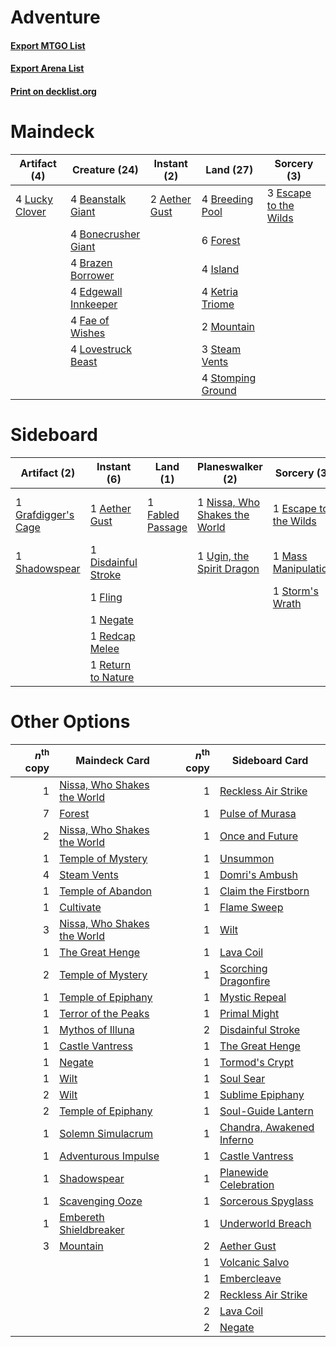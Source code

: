 # Adventure

#### [Export MTGO List](../collection/Adventure/Adventure.txt)
#### [Export Arena List](../collection/Adventure/Adventure_arena.txt)
#### [Print on decklist.org](http://decklist.org/?deckmain=2%09Aether%20Gust%0A4%09Beanstalk%20Giant%0A4%09Bonecrusher%20Giant%0A4%09Brazen%20Borrower%0A4%09Breeding%20Pool%0A4%09Edgewall%20Innkeeper%0A3%09Escape%20to%20the%20Wilds%0A4%09Fae%20of%20Wishes%0A6%09Forest%0A4%09Island%0A4%09Ketria%20Triome%0A4%09Lovestruck%20Beast%0A4%09Lucky%20Clover%0A2%09Mountain%0A3%09Steam%20Vents%0A4%09Stomping%20Ground&deckside=1%09Aether%20Gust%0A1%09Disdainful%20Stroke%0A1%09Escape%20to%20the%20Wilds%0A1%09Expansion%20/%20Explosion%0A1%09Fabled%20Passage%0A1%09Fling%0A1%09Grafdigger's%20Cage%0A1%09Mass%20Manipulation%0A1%09Negate%0A1%09Nissa,%20Who%20Shakes%20the%20World%0A1%09Redcap%20Melee%0A1%09Return%20to%20Nature%0A1%09Shadowspear%0A1%09Storm's%20Wrath%0A1%09Ugin,%20the%20Spirit%20Dragon)
# Maindeck

|                                      Artifact (4)                                       |                                         Creature (24)                                         |                                      Instant (2)                                       |                                         Land (27)                                          |                                          Sorcery (3)                                           |
|-----------------------------------------------------------------------------------------|-----------------------------------------------------------------------------------------------|----------------------------------------------------------------------------------------|--------------------------------------------------------------------------------------------|------------------------------------------------------------------------------------------------|
|4 [Lucky Clover](http://gatherer.wizards.com/Pages/Card/Details.aspx?multiverseid=473188)|4 [Beanstalk Giant](http://gatherer.wizards.com/Pages/Card/Details.aspx?multiverseid=473111)   |2 [Aether Gust](http://gatherer.wizards.com/Pages/Card/Details.aspx?multiverseid=466796)|4 [Breeding Pool](http://gatherer.wizards.com/Pages/Card/Details.aspx?multiverseid=97088)   |3 [Escape to the Wilds](http://gatherer.wizards.com/Pages/Card/Details.aspx?multiverseid=473151)|
|                                                                                         |4 [Bonecrusher Giant](http://gatherer.wizards.com/Pages/Card/Details.aspx?multiverseid=473077) |                                                                                        |6 [Forest](http://gatherer.wizards.com/Pages/Card/Details.aspx?multiverseid=439860)         |                                                                                                |
|                                                                                         |4 [Brazen Borrower](http://gatherer.wizards.com/Pages/Card/Details.aspx?multiverseid=473001)   |                                                                                        |4 [Island](http://gatherer.wizards.com/Pages/Card/Details.aspx?multiverseid=439857)         |                                                                                                |
|                                                                                         |4 [Edgewall Innkeeper](http://gatherer.wizards.com/Pages/Card/Details.aspx?multiverseid=473113)|                                                                                        |4 [Ketria Triome](http://gatherer.wizards.com/Pages/Card/Details.aspx?multiverseid=479770)  |                                                                                                |
|                                                                                         |4 [Fae of Wishes](http://gatherer.wizards.com/Pages/Card/Details.aspx?multiverseid=473006)     |                                                                                        |2 [Mountain](http://gatherer.wizards.com/Pages/Card/Details.aspx?multiverseid=439859)       |                                                                                                |
|                                                                                         |4 [Lovestruck Beast](http://gatherer.wizards.com/Pages/Card/Details.aspx?multiverseid=473127)  |                                                                                        |3 [Steam Vents](http://gatherer.wizards.com/Pages/Card/Details.aspx?multiverseid=405109)    |                                                                                                |
|                                                                                         |                                                                                               |                                                                                        |4 [Stomping Ground](http://gatherer.wizards.com/Pages/Card/Details.aspx?multiverseid=405110)|                                                                                                |


# Sideboard

|                                         Artifact (2)                                         |                                         Instant (6)                                          |                                         Land (1)                                          |                                            Planeswalker (2)                                            |                                          Sorcery (3)                                           |      Unknown (1)      |
|----------------------------------------------------------------------------------------------|----------------------------------------------------------------------------------------------|-------------------------------------------------------------------------------------------|--------------------------------------------------------------------------------------------------------|------------------------------------------------------------------------------------------------|-----------------------|
|1 [Grafdigger's Cage](http://gatherer.wizards.com/Pages/Card/Details.aspx?multiverseid=278452)|1 [Aether Gust](http://gatherer.wizards.com/Pages/Card/Details.aspx?multiverseid=466796)      |1 [Fabled Passage](http://gatherer.wizards.com/Pages/Card/Details.aspx?multiverseid=473206)|1 [Nissa, Who Shakes the World](http://gatherer.wizards.com/Pages/Card/Details.aspx?multiverseid=461096)|1 [Escape to the Wilds](http://gatherer.wizards.com/Pages/Card/Details.aspx?multiverseid=473151)|1 Expansion / Explosion|
|1 [Shadowspear](http://gatherer.wizards.com/Pages/Card/Details.aspx?multiverseid=476487)      |1 [Disdainful Stroke](http://gatherer.wizards.com/Pages/Card/Details.aspx?multiverseid=420705)|                                                                                           |1 [Ugin, the Spirit Dragon](http://gatherer.wizards.com/Pages/Card/Details.aspx?multiverseid=391948)    |1 [Mass Manipulation](http://gatherer.wizards.com/Pages/Card/Details.aspx?multiverseid=457186)  |                       |
|                                                                                              |1 [Fling](http://gatherer.wizards.com/Pages/Card/Details.aspx?multiverseid=426834)            |                                                                                           |                                                                                                        |1 [Storm's Wrath](http://gatherer.wizards.com/Pages/Card/Details.aspx?multiverseid=476408)      |                       |
|                                                                                              |1 [Negate](http://gatherer.wizards.com/Pages/Card/Details.aspx?multiverseid=423707)           |                                                                                           |                                                                                                        |                                                                                                |                       |
|                                                                                              |1 [Redcap Melee](http://gatherer.wizards.com/Pages/Card/Details.aspx?multiverseid=473097)     |                                                                                           |                                                                                                        |                                                                                                |                       |
|                                                                                              |1 [Return to Nature](http://gatherer.wizards.com/Pages/Card/Details.aspx?multiverseid=461102) |                                                                                           |                                                                                                        |                                                                                                |                       |


# Other Options

|*n*<sup>th</sup> copy|                                            Maindeck Card                                             |*n*<sup>th</sup> copy|                                           Sideboard Card                                           |
|--------------------:|------------------------------------------------------------------------------------------------------|--------------------:|----------------------------------------------------------------------------------------------------|
|                    1|[Nissa, Who Shakes the World](http://gatherer.wizards.com/Pages/Card/Details.aspx?multiverseid=461096)|                    1|[Reckless Air Strike](http://gatherer.wizards.com/Pages/Card/Details.aspx?multiverseid=466908)      |
|                    7|[Forest](http://gatherer.wizards.com/Pages/Card/Details.aspx?multiverseid=439860)                     |                    1|[Pulse of Murasa](http://gatherer.wizards.com/Pages/Card/Details.aspx?multiverseid=446177)          |
|                    2|[Nissa, Who Shakes the World](http://gatherer.wizards.com/Pages/Card/Details.aspx?multiverseid=461096)|                    1|[Once and Future](http://gatherer.wizards.com/Pages/Card/Details.aspx?multiverseid=473130)          |
|                    1|[Temple of Mystery](http://gatherer.wizards.com/Pages/Card/Details.aspx?multiverseid=373571)          |                    1|[Unsummon](http://gatherer.wizards.com/Pages/Card/Details.aspx?multiverseid=136218)                 |
|                    4|[Steam Vents](http://gatherer.wizards.com/Pages/Card/Details.aspx?multiverseid=405109)                |                    1|[Domri's Ambush](http://gatherer.wizards.com/Pages/Card/Details.aspx?multiverseid=461119)           |
|                    1|[Temple of Abandon](http://gatherer.wizards.com/Pages/Card/Details.aspx?multiverseid=373711)          |                    1|[Claim the Firstborn](http://gatherer.wizards.com/Pages/Card/Details.aspx?multiverseid=473080)      |
|                    1|[Cultivate](http://gatherer.wizards.com/Pages/Card/Details.aspx?multiverseid=442154)                  |                    1|[Flame Sweep](http://gatherer.wizards.com/Pages/Card/Details.aspx?multiverseid=466893)              |
|                    3|[Nissa, Who Shakes the World](http://gatherer.wizards.com/Pages/Card/Details.aspx?multiverseid=461096)|                    1|[Wilt](http://gatherer.wizards.com/Pages/Card/Details.aspx?multiverseid=479696)                     |
|                    1|[The Great Henge](http://gatherer.wizards.com/Pages/Card/Details.aspx?multiverseid=473123)            |                    1|[Lava Coil](http://gatherer.wizards.com/Pages/Card/Details.aspx?multiverseid=452858)                |
|                    2|[Temple of Mystery](http://gatherer.wizards.com/Pages/Card/Details.aspx?multiverseid=373571)          |                    1|[Scorching Dragonfire](http://gatherer.wizards.com/Pages/Card/Details.aspx?multiverseid=473101)     |
|                    1|[Temple of Epiphany](http://gatherer.wizards.com/Pages/Card/Details.aspx?multiverseid=442808)         |                    1|[Mystic Repeal](http://gatherer.wizards.com/Pages/Card/Details.aspx?multiverseid=476431)            |
|                    1|[Terror of the Peaks](http://gatherer.wizards.com/Pages/Card/Details.aspx?multiverseid=485487)        |                    1|[Primal Might](http://gatherer.wizards.com/Pages/Card/Details.aspx?multiverseid=485520)             |
|                    1|[Mythos of Illuna](http://gatherer.wizards.com/Pages/Card/Details.aspx?multiverseid=479578)           |                    2|[Disdainful Stroke](http://gatherer.wizards.com/Pages/Card/Details.aspx?multiverseid=420705)        |
|                    1|[Castle Vantress](http://gatherer.wizards.com/Pages/Card/Details.aspx?multiverseid=473204)            |                    1|[The Great Henge](http://gatherer.wizards.com/Pages/Card/Details.aspx?multiverseid=473123)          |
|                    1|[Negate](http://gatherer.wizards.com/Pages/Card/Details.aspx?multiverseid=423707)                     |                    1|[Tormod's Crypt](http://gatherer.wizards.com/Pages/Card/Details.aspx?multiverseid=389723)           |
|                    1|[Wilt](http://gatherer.wizards.com/Pages/Card/Details.aspx?multiverseid=479696)                       |                    1|[Soul Sear](http://gatherer.wizards.com/Pages/Card/Details.aspx?multiverseid=485483)                |
|                    2|[Wilt](http://gatherer.wizards.com/Pages/Card/Details.aspx?multiverseid=479696)                       |                    1|[Sublime Epiphany](http://gatherer.wizards.com/Pages/Card/Details.aspx?multiverseid=488254)         |
|                    2|[Temple of Epiphany](http://gatherer.wizards.com/Pages/Card/Details.aspx?multiverseid=442808)         |                    1|[Soul-Guide Lantern](http://gatherer.wizards.com/Pages/Card/Details.aspx?multiverseid=476488)       |
|                    1|[Solemn Simulacrum](http://gatherer.wizards.com/Pages/Card/Details.aspx?multiverseid=389682)          |                    1|[Chandra, Awakened Inferno](http://gatherer.wizards.com/Pages/Card/Details.aspx?multiverseid=466881)|
|                    1|[Adventurous Impulse](http://gatherer.wizards.com/Pages/Card/Details.aspx?multiverseid=443041)        |                    1|[Castle Vantress](http://gatherer.wizards.com/Pages/Card/Details.aspx?multiverseid=473204)          |
|                    1|[Shadowspear](http://gatherer.wizards.com/Pages/Card/Details.aspx?multiverseid=476487)                |                    1|[Planewide Celebration](http://gatherer.wizards.com/Pages/Card/Details.aspx?multiverseid=461099)    |
|                    1|[Scavenging Ooze](http://gatherer.wizards.com/Pages/Card/Details.aspx?multiverseid=420783)            |                    1|[Sorcerous Spyglass](http://gatherer.wizards.com/Pages/Card/Details.aspx?multiverseid=435407)       |
|                    1|[Embereth Shieldbreaker](http://gatherer.wizards.com/Pages/Card/Details.aspx?multiverseid=473084)     |                    1|[Underworld Breach](http://gatherer.wizards.com/Pages/Card/Details.aspx?multiverseid=476412)        |
|                    3|[Mountain](http://gatherer.wizards.com/Pages/Card/Details.aspx?multiverseid=439859)                   |                    2|[Aether Gust](http://gatherer.wizards.com/Pages/Card/Details.aspx?multiverseid=466796)              |
|                     |                                                                                                      |                    1|[Volcanic Salvo](http://gatherer.wizards.com/Pages/Card/Details.aspx?multiverseid=485495)           |
|                     |                                                                                                      |                    1|[Embercleave](http://gatherer.wizards.com/Pages/Card/Details.aspx?multiverseid=473082)              |
|                     |                                                                                                      |                    2|[Reckless Air Strike](http://gatherer.wizards.com/Pages/Card/Details.aspx?multiverseid=466908)      |
|                     |                                                                                                      |                    2|[Lava Coil](http://gatherer.wizards.com/Pages/Card/Details.aspx?multiverseid=452858)                |
|                     |                                                                                                      |                    2|[Negate](http://gatherer.wizards.com/Pages/Card/Details.aspx?multiverseid=423707)                   |

